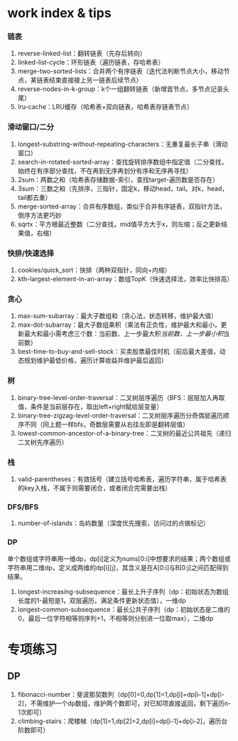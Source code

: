 # work index & tips
### 链表
1. reverse-linked-list：翻转链表（先存后转向）
2. linked-list-cycle：环形链表（遍历链表，存哈希表）
3. merge-two-sorted-lists：合并两个有序链表（迭代法判断节点大小，移动节点，某链表结束直接接上另一链表后续节点）
4. reverse-nodes-in-k-group：k个一组翻转链表（新增首节点，多节点记录头尾）
5. lru-cache：LRU缓存（哈希表+双向链表，哈希表存链表节点）
### 滑动窗口/二分
1. longest-substring-without-repeating-characters：无重复最长子串（滑动窗口）
2. search-in-rotated-sorted-array：查找旋转排序数组中指定值（二分查找，始终在有序部分查找，不在再到无序再划分有序和无序再寻找）
3. 2sum：两数之和（哈希表存储数据-索引，查找target-遍历数是否存在）
4. 3sum：三数之和（先排序，三指针，固定k，移动head，tail。对k，head，tail都去重）
5. merge-sorted-array：合并有序数组，类似于合并有序链表，双指针方法，倒序方法更巧妙
6. sqrtx：平方根最近整数（二分查找，mid值平方大于x，则左缩；反之更新结果值，右缩）
### 快排/快速选择
1. cookies/quick_sort：快排（两种双指针，同向+内缩）
2. kth-largest-element-in-an-array：数组TopK（快速选择法，效率比快排高）
### 贪心
1. max-sum-subarray：最大子数组和（贪心法，状态转移，维护最大值）
2. max-dot-subarray：最大子数组乘积（乘法有正负性，维护最大和最小，更新最大和最小需考虑三个数：当前数、上一步最大积*当前数，上一步最小积*当前数）
3. best-time-to-buy-and-sell-stock：买卖股票最佳时机（前后最大差值，动态规划维护最低价格，遍历计算收益并维护最后返回）
### 树
1. binary-tree-level-order-traversal：二叉树层序遍历（BFS：层层加入再取值，条件是当前层存在，取出left+right赋给层变量）
2. binary-tree-zigzag-level-order-traversal：二叉树层序遍历分奇偶层遍历顺序不同（同上题一样bfs，奇数层需要从右往左即是翻转层值）
3. lowest-common-ancestor-of-a-binary-tree：二叉树的最近公共祖先（递归二叉树先序遍历）
### 栈
1. valid-parentheses：有效括号（建立括号哈希表，遍历字符串，属于哈希表的key入栈，不属于则需要闭合，或者闭合完需要出栈）
### DFS/BFS
1. number-of-islands：岛屿数量（深度优先搜索，访问过的点做标记）
### DP
单个数组或字符串用一维dp，dp[i]定义为nums[0:i]中想要求的结果；两个数组或字符串用二维dp，定义成两维的dp[i][j]，其含义是在A[0:i]与B[0:j]之间匹配得到结果。
1. longest-increasing-subsequence：最长上升子序列（dp：初始状态为数组长度的1-最短是1，双层遍历，满足条件更新状态值），一维dp
2. longest-common-subsequence：最长公共子序列（dp：初始状态是二维的0，最后一位字符相等则序列+1，不相等则分别进一位取max），二维dp


# 专项练习
## DP
1. fibonacci-number：斐波那契数列（dp[0]=0,dp[1]=1,dp[i]=dp[i-1]+dp[i-2]，不需维护一个dp数组，维护两个数即可，对已知项直接返回，剩下遍历n-1次即可）
2. climbing-stairs：爬楼梯（dp[1]=1,dp[2]=2,dp[i]=dp[i-1]+dp[i-2]，遍历台阶数即可）

